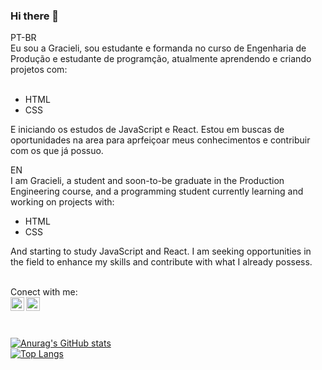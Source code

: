 ### Hi there 👋

PT-BR
<br>
Eu sou a Gracieli, sou estudante e formanda no curso de Engenharia de Produção e estudante de programção, atualmente aprendendo e criando projetos com:
<br>
<br>
- HTML
- CSS

E iniciando os estudos de JavaScript e React.
Estou em buscas de oportunidades na area para aprfeiçoar meus conhecimentos e contribuir com os que já possuo.

EN
<br>
I am Gracieli, a student and soon-to-be graduate in the Production Engineering course, and a programming student currently learning and working on projects with:
 - HTML
 - CSS

 And starting to study JavaScript and React.
 I am seeking opportunities in the field to enhance my skills and contribute with what I already possess.
<br>
<br>

Conect with me:
<br>
<a href="https://www.linkedin.com/in/gracieli-lima/"> 
<img align="left" width="22px" src="https://simpleicons.org/icons/linkedin.svg" alt="logo linkedin">
<a href="https://www.instagram.com/gracilimaa">
<img align="left" width="22px" src="https://simpleicons.org/icons/instagram.svg" alt="logo instagram">
<br>
<br>
<br>



![Anurag's GitHub stats](https://github-readme-stats.vercel.app/api?username=limagracieli&show_icons=true&theme=transparent)
<br>
![Top Langs](https://github-readme-stats.vercel.app/api/top-langs/?username=limagracieli&size_weight=0.5&count_weight=0.5)
<!--
**limagracieli/limagracieli** is a ✨ _special_ ✨ repository because its `README.md` (this file) appears on your GitHub profile.

Here are some ideas to get you started:

- 🔭 I’m currently working on ...
- 🌱 I’m currently learning ...
- 👯 I’m looking to collaborate on ...
- 🤔 I’m looking for help with ...
- 💬 Ask me about ...
- 📫 How to reach me: ...
- 😄 Pronouns: ...
- ⚡ Fun fact: ...
-->

